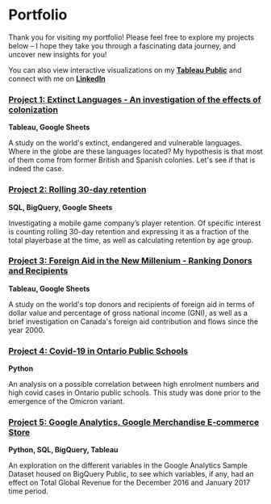 # Portfolio
Thank you for visiting my portfolio!  Please feel free to explore my projects below – I hope they take you through a fascinating data journey, and uncover new insights for you!

You can also view interactive visualizations on my [**Tableau Public**](https://public.tableau.com/app/profile/ruby.rondina) and connect with me on [**LinkedIn**](https://www.linkedin.com/in/ruby-rondina-39315a16/)

### [Project 1: Extinct Languages - An investigation of the effects of colonization](https://github.com/RubyRondina/Project-1--Extinct-Languages)
**Tableau, Google Sheets**

A study on the world's extinct, endangered and vulnerable languages.  Where in the globe are these languages located?  My hypothesis is that most of them come from former British and Spanish colonies.  Let's see if that is indeed the case.


### [Project 2: Rolling 30-day retention](https://github.com/RubyRondina/SQL_Project_30DayRetention)
**SQL, BigQuery, Google Sheets**

Investigating a mobile game company’s player retention.  Of specific interest is counting rolling 30-day retention and expressing it as a fraction of the total playerbase at the time, as well as calculating retention by age group.


### [Project 3: Foreign Aid in the New Millenium - Ranking Donors and Recipients](https://github.com/RubyRondina/Foreign-Aid)
**Tableau, Google Sheets**

A study on the world's top donors and recipients of foreign aid in terms of dollar value and percentage of gross national income (GNI), as well as a brief investigation on Canada's foreign aid contribution and flows since the year 2000.


### [Project 4: Covid-19 in Ontario Public Schools](https://github.com/RubyRondina/Python-Project---Covid-Cases-In-Ontario-Schools)
**Python**

An analysis on a possible correlation between high enrolment numbers and high covid cases in Ontario public schools.  This study was done prior to the emergence of the Omicron variant.


### [Project 5: Google Analytics, Google Merchandise E-commerce Store](https://github.com/RubyRondina/CapstoneProject)
**Python, SQL, BigQuery, Tableau**

An exploration on the different variables in the Google Analytics Sample Dataset housed on BigQuery Public, to see which variables, if any, had an effect on Total Global Revenue for the December 2016 and January 2017 time period.
